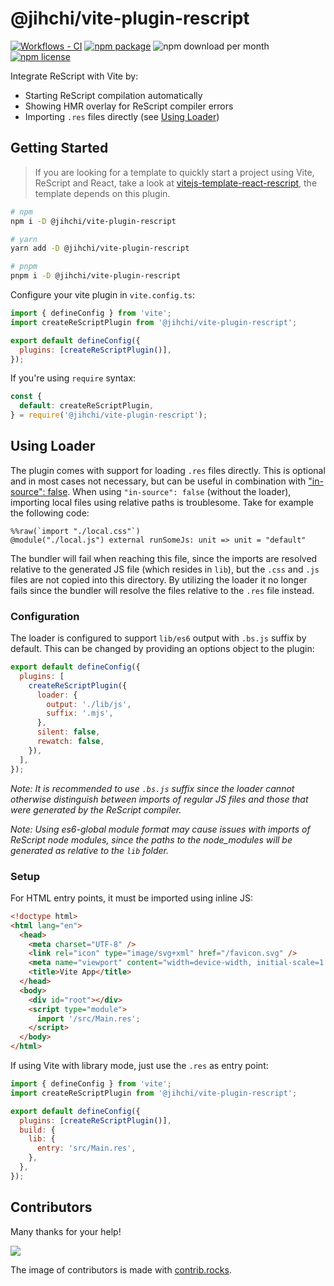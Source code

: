 # @jihchi/vite-plugin-rescript

[![Workflows - CI][workflows-ci-shield]][workflows-ci-url]
[![npm package][npm-package-shield]][npm-package-url]
![npm download per month][npm-download-shield]
[![npm license][npm-licence-shield]](./LICENSE)

Integrate ReScript with Vite by:

- Starting ReScript compilation automatically
- Showing HMR overlay for ReScript compiler errors
- Importing `.res` files directly (see [Using Loader](#using-loader))

## Getting Started

> If you are looking for a template to quickly start a project using Vite, ReScript and React, take a look at [vitejs-template-react-rescript](https://github.com/jihchi/vitejs-template-react-rescript), the template depends on this plugin.

```sh
# npm
npm i -D @jihchi/vite-plugin-rescript

# yarn
yarn add -D @jihchi/vite-plugin-rescript

# pnpm
pnpm i -D @jihchi/vite-plugin-rescript
```

Configure your vite plugin in `vite.config.ts`:

```js
import { defineConfig } from 'vite';
import createReScriptPlugin from '@jihchi/vite-plugin-rescript';

export default defineConfig({
  plugins: [createReScriptPlugin()],
});
```

If you're using `require` syntax:

```js
const {
  default: createReScriptPlugin,
} = require('@jihchi/vite-plugin-rescript');
```

## Using Loader

The plugin comes with support for loading `.res` files directly. This is optional and in most cases not necessary,
but can be useful in combination with ["in-source": false](https://rescript-lang.org/docs/manual/latest/build-configuration#package-specs).
When using `"in-source": false` (without the loader), importing local files using relative paths is troublesome.
Take for example the following code:

```res
%%raw(`import "./local.css"`)
@module("./local.js") external runSomeJs: unit => unit = "default"
```

The bundler will fail when reaching this file, since the imports are resolved relative to the generated JS file (which resides in `lib`),
but the `.css` and `.js` files are not copied into this directory. By utilizing the loader it no longer fails since the bundler will
resolve the files relative to the `.res` file instead.

### Configuration

The loader is configured to support `lib/es6` output with `.bs.js` suffix by default. This can be
changed by providing an options object to the plugin:

```js
export default defineConfig({
  plugins: [
    createReScriptPlugin({
      loader: {
        output: './lib/js',
        suffix: '.mjs',
      },
      silent: false,
      rewatch: false,
    }),
  ],
});
```

_Note: It is recommended to use `.bs.js` suffix since the loader cannot otherwise distinguish
between imports of regular JS files and those that were generated by the ReScript compiler._

_Note: Using es6-global module format may cause issues with imports of ReScript node modules,
since the paths to the node_modules will be generated as relative to the `lib` folder._

### Setup

For HTML entry points, it must be imported using inline JS:

```html
<!doctype html>
<html lang="en">
  <head>
    <meta charset="UTF-8" />
    <link rel="icon" type="image/svg+xml" href="/favicon.svg" />
    <meta name="viewport" content="width=device-width, initial-scale=1.0" />
    <title>Vite App</title>
  </head>
  <body>
    <div id="root"></div>
    <script type="module">
      import '/src/Main.res';
    </script>
  </body>
</html>
```

If using Vite with library mode, just use the `.res` as entry point:

```js
import { defineConfig } from 'vite';
import createReScriptPlugin from '@jihchi/vite-plugin-rescript';

export default defineConfig({
  plugins: [createReScriptPlugin()],
  build: {
    lib: {
      entry: 'src/Main.res',
    },
  },
});
```

## Contributors

Many thanks for your help!

<a href="https://github.com/jihchi/vite-plugin-rescript/graphs/contributors">
  <img src="https://contrib.rocks/image?repo=jihchi/vite-plugin-rescript" />
</a>

The image of contributors is made with [contrib.rocks](https://contrib.rocks).

[workflows-ci-shield]: https://github.com/jihchi/vite-plugin-rescript/actions/workflows/main.yml/badge.svg
[workflows-ci-url]: https://github.com/jihchi/vite-plugin-rescript/actions/workflows/main.yml
[npm-package-shield]: https://img.shields.io/npm/v/@jihchi/vite-plugin-rescript
[npm-package-url]: https://www.npmjs.com/package/@jihchi/vite-plugin-rescript
[npm-download-shield]: https://img.shields.io/npm/dm/@jihchi/vite-plugin-rescript
[npm-licence-shield]: https://img.shields.io/npm/l/@jihchi/vite-plugin-rescript
